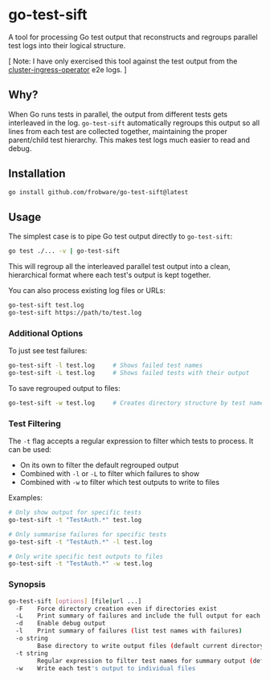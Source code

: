 # go-test-sift

A tool for processing Go test output that reconstructs and regroups parallel test logs into their logical structure.

[ Note: I have only exercised this tool against the test output from the [cluster-ingress-operator](https://github.com/openshift/cluster-ingress-operator) e2e logs. ]

## Why?

When Go runs tests in parallel, the output from different tests gets interleaved in the log. `go-test-sift` automatically regroups this output so all lines from each test are collected together, maintaining the proper parent/child test hierarchy. This makes test logs much easier to read and debug.

## Installation

```sh
go install github.com/frobware/go-test-sift@latest
```

## Usage

The simplest case is to pipe Go test output directly to `go-test-sift`:

```sh
go test ./... -v | go-test-sift
```

This will regroup all the interleaved parallel test output into a clean, hierarchical format where each test's output is kept together.

You can also process existing log files or URLs:

```sh
go-test-sift test.log
go-test-sift https://path/to/test.log
```

### Additional Options

To just see test failures:
```sh
go-test-sift -l test.log     # Shows failed test names
go-test-sift -L test.log     # Shows failed tests with their output
```

To save regrouped output to files:
```sh
go-test-sift -w test.log     # Creates directory structure by test name
```

### Test Filtering

The `-t` flag accepts a regular expression to filter which tests to process. It can be used:
- On its own to filter the default regrouped output
- Combined with `-l` or `-L` to filter which failures to show
- Combined with `-w` to filter which test outputs to write to files

Examples:
```sh
# Only show output for specific tests
go-test-sift -t "TestAuth.*" test.log

# Only summarise failures for specific tests
go-test-sift -t "TestAuth.*" -l test.log

# Only write specific test outputs to files
go-test-sift -t "TestAuth.*" -w test.log
```

### Synopsis

```sh
go-test-sift [options] [file|url ...]
  -F	Force directory creation even if directories exist
  -L	Print summary of failures and include the full output for each failure
  -d	Enable debug output
  -l	Print summary of failures (list test names with failures)
  -o string
        Base directory to write output files (default current directory) (default ".")
  -t string
        Regular expression to filter test names for summary output (default ".*")
  -w	Write each test's output to individual files
```

